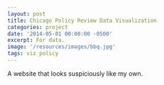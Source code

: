 ```yaml
---
layout: post
title: Chicago Policy Review Data Visualization
categories: project
date: '2014-05-01 00:00:00 -0500'
excerpt: For data.
image: '/resources/images/bbq.jpg'
tags: viz policy
---
```


A website that looks suspiciously like my own.